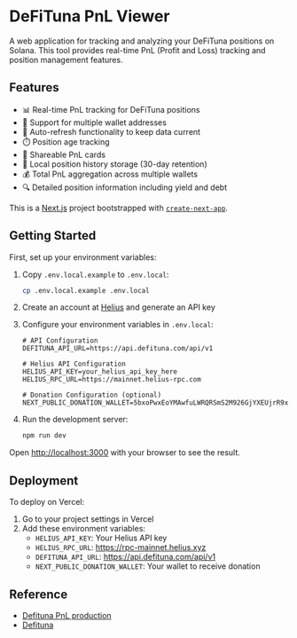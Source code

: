 # DeFiTuna PnL Viewer

A web application for tracking and analyzing your DeFiTuna positions on Solana. This tool provides real-time PnL (Profit and Loss) tracking and position management features.

## Features

- 📊 Real-time PnL tracking for DeFiTuna positions
- 👛 Support for multiple wallet addresses
- 🔄 Auto-refresh functionality to keep data current
- ⏱️ Position age tracking
- 📱 Shareable PnL cards
- 📂 Local position history storage (30-day retention)
- 💰 Total PnL aggregation across multiple wallets
- 🔍 Detailed position information including yield and debt

This is a [Next.js](https://nextjs.org) project bootstrapped with [`create-next-app`](https://nextjs.org/docs/pages/api-reference/create-next-app).

## Getting Started

First, set up your environment variables:

1. Copy `.env.local.example` to `.env.local`:
   ```bash
   cp .env.local.example .env.local
   ```

2. Create an account at [Helius](https://www.helius.dev/) and generate an API key

3. Configure your environment variables in `.env.local`:
   ```
   # API Configuration
   DEFITUNA_API_URL=https://api.defituna.com/api/v1

   # Helius API Configuration
   HELIUS_API_KEY=your_helius_api_key_here
   HELIUS_RPC_URL=https://mainnet.helius-rpc.com

   # Donation Configuration (optional)
   NEXT_PUBLIC_DONATION_WALLET=5bxoPwxEoYMAwfuLWRQRSmS2M926GjYXEUjrR9xC2dZ3
   ```

4. Run the development server:
   ```bash
   npm run dev
   ```

Open [http://localhost:3000](http://localhost:3000) with your browser to see the result.

## Deployment

To deploy on Vercel:

1. Go to your project settings in Vercel
2. Add these environment variables:
   - `HELIUS_API_KEY`: Your Helius API key
   - `HELIUS_RPC_URL`: https://rpc-mainnet.helius.xyz
   - `DEFITUNA_API_URL`: https://api.defituna.com/api/v1
   - `NEXT_PUBLIC_DONATION_WALLET`: Your wallet to receive donation

## Reference

- [Defituna PnL production](https://defituna-pnl.vercel.app/)
- [Defituna](https://defituna.com/trade)
